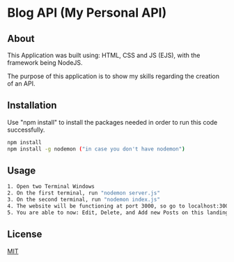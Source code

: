 # Blog API (My Personal API)

## About

This Application was built using: HTML, CSS and JS (EJS), with the framework being NodeJS.

The purpose of this application is to show my skills regarding the creation of an API.



## Installation

Use "npm install" to install the packages needed in order to run this code successfully.


```bash
npm install
npm install -g nodemon ("in case you don't have nodemon")
```

## Usage

```bash
1. Open two Terminal Windows
2. On the first terminal, run "nodemon server.js"
3. On the second terminal, run "nodemon index.js"
4. The website will be functioning at port 3000, so go to localhost:3000 in your browser.
5. You are able to now: Edit, Delete, and Add new Posts on this landing page.
```



## License

[MIT](https://choosealicense.com/licenses/mit/)
